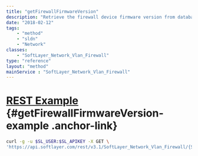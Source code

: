 ```yaml
---
title: "getFirewallFirmwareVersion"
description: "Retrieve the firewall device firmware version from database. "
date: "2018-02-12"
tags:
    - "method"
    - "sldn"
    - "Network"
classes:
    - "SoftLayer_Network_Vlan_Firewall"
type: "reference"
layout: "method"
mainService : "SoftLayer_Network_Vlan_Firewall"
---
```


# [REST Example](#getFirewallFirmwareVersion-example) <a href="/article/rest/"><i class="fas fa-question"></i></a> {#getFirewallFirmwareVersion-example .anchor-link} 
```bash
curl -g -u $SL_USER:$SL_APIKEY -X GET \
'https://api.softlayer.com/rest/v3.1/SoftLayer_Network_Vlan_Firewall/{SoftLayer_Network_Vlan_FirewallID}/getFirewallFirmwareVersion'
```
